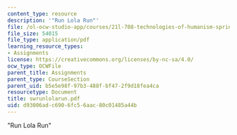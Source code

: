 ```yaml
---
content_type: resource
description: '"Run Lola Run"'
file: /ol-ocw-studio-app/courses/21l-708-technologies-of-humanism-spring-2003/d93006adc6906fc56aac80c01485a44b_swrunlolarun.pdf
file_size: 54015
file_type: application/pdf
learning_resource_types:
- Assignments
license: https://creativecommons.org/licenses/by-nc-sa/4.0/
ocw_type: OCWFile
parent_title: Assignments
parent_type: CourseSection
parent_uid: b5e5e98f-97b3-488f-bf47-2f9d18fea4ca
resourcetype: Document
title: swrunlolarun.pdf
uid: d93006ad-c690-6fc5-6aac-80c01485a44b
---
```

"Run Lola Run"